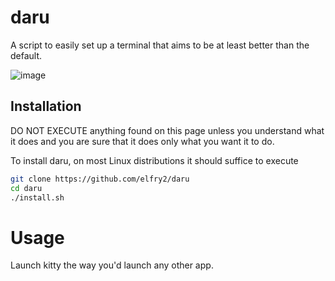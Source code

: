 # daru
A script to easily set up a terminal that aims to be at least better than the default.

![image](https://github.com/user-attachments/assets/d9d6613d-34f8-4d49-b67a-d9a113cfb567)

## Installation
DO NOT EXECUTE anything found on this page unless you understand what it does and you are sure that it does only what you want it to do.

To install daru, on most Linux distributions it should suffice to execute
```bash
git clone https://github.com/elfry2/daru
cd daru
./install.sh
```

# Usage
Launch kitty the way you'd launch any other app.
